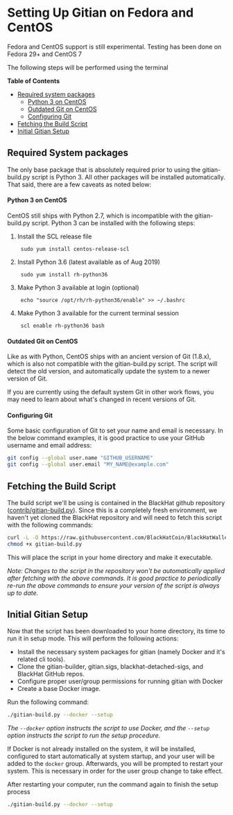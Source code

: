 Setting Up Gitian on Fedora and CentOS
============================

Fedora and CentOS support is still experimental. Testing has been done on Fedora 29+ and CentOS 7

The following steps will be performed using the terminal

<!-- markdown-toc start -->
**Table of Contents**

- [Required system packages](#required-system-packages)
    - [Python 3 on CentOS](#python-3-on-centos)
    - [Outdated Git on CentOS](#outdated-git-on-centos)
    - [Configuring Git](#configuring-git)
- [Fetching the Build Script](#fetching-the-build-script)
- [Initial Gitian Setup](#initial-gitian-setup)

<!-- markdown-toc end -->

Required System packages
-------------------------

The only base package that is absolutely required prior to using the gitian-build.py script is Python 3. All other packages will be installed automatically. That said, there are a few caveats as noted below:

#### Python 3 on CentOS

CentOS still ships with Python 2.7, which is incompatible with the gitian-build.py script. Python 3 can be installed with the following steps:

1. Install the SCL release file

        sudo yum install centos-release-scl

2. Install Python 3.6 (latest available as of Aug 2019)

        sudo yum install rh-python36

3. Make Python 3 available at login (optional)

        echo "source /opt/rh/rh-python36/enable" >> ~/.bashrc

4. Make Python 3 available for the current terminal session

        scl enable rh-python36 bash

#### Outdated Git on CentOS

Like as with Python, CentOS ships with an ancient version of Git (1.8.x), which is also not compatible with the gitian-build.py script. The script will detect the old version, and automatically update the system to a newer version of Git.

If you are currently using the default system Git in other work flows, you may need to learn about what's changed in recent versions of Git.

#### Configuring Git

Some basic configuration of Git to set your name and email is necessary. In the below command examples, it is good practice to use your GitHub username and email address:

```bash
git config --global user.name "GITHUB_USERNAME"
git config --global user.email "MY_NAME@example.com"
```

Fetching the Build Script
--------------------------

The build script we'll be using is contained in the BlackHat github repository ([contrib/gitian-build.py](https://github.com/BlackHatCoin/BlackHatWallet/blob/master/contrib/gitian-build.py)). Since this is a completely fresh environment, we haven't yet cloned the BlackHat repository and will need to fetch this script with the following commands:

```bash
curl -L -O https://raw.githubusercontent.com/BlackHatCoin/BlackHatWallet/master/contrib/gitian-build.py
chmod +x gitian-build.py
```

This will place the script in your home directory and make it executable.

*Note: Changes to the script in the repository won't be automatically applied after fetching with the above commands. It is good practice to periodically re-run the above commands to ensure your version of the script is always up to date.*

Initial Gitian Setup
-------------------------

Now that the script has been downloaded to your home directory, its time to run it in setup mode. This will perform the following actions:

- Install the necessary system packages for gitian (namely Docker and it's related cli tools).
- Clone the gitian-builder, gitian.sigs, blackhat-detached-sigs, and BlackHat GitHub repos.
- Configure proper user/group permissions for running gitian with Docker
- Create a base Docker image.

Run the following command:

```bash
./gitian-build.py --docker --setup
```
*The `--docker` option instructs the script to use Docker, and the `--setup` option instructs the script to run the setup procedure.*

If Docker is not already installed on the system, it will be installed, configured to start automatically at system startup, and your user will be added to the `docker` group. Afterwards, you will be prompted to restart your system. This is necessary in order for the user group change to take effect.

After restarting your computer, run the command again to finish the setup process

```bash
./gitian-build.py --docker --setup
```